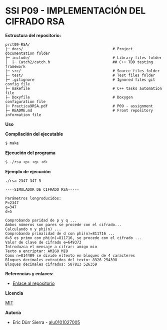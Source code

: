 # SSI P09 - IMPLEMENTACIÓN DEL CIFRADO RSA


**Estructura del repositorio:**

```
prct09-RSA/
├─ docs/                                        # Project documentation folder
├─ include/                                     # Library files folder
│  ├─ Catch2/catch.h                            ## C++ TDD testing framework
├─ src/                                         # Source files folder
├─ test/                                        # Test files folder
├─ .gitignore                                   # Ignored files git config file
├─ makefile                                     # C++ tasks automation file
├─ Doxyfile                                     # Doxygen configuration file 
├─ Practica9RSA.pdf                             # P09 - assignment
├─ README.md                                    # Front repository information file
```

**Uso**

**Compilación del ejecutable**

```bash
$ make
```

**Ejecución del programa**

```bash
$ ./rsa <p> <q> <d>

```

**Ejemplo de ejecución**

```
./rsa 2347 347 5

----SIMULADOR DE CIFRADO RSA-----

Parámetros longroducidos:
P=2347
q=347
d=5

Comprobando paridad de p y q ...
Ambos números son pares se procede con el cifrado...
Calculando n y phi(n) ...
Comprobando primalidad de d con phi(n)=811716 ...
d=5 es primo con phi(n)=811716, se procede con el cifrado ...
Valor de clave de cifrado e=649373
Introduzca el mensaje a cifrar: amigo mio
Texto a encriptar: AMIGO MIO
Como n=814409 se divide eltexto en bloques de 4 caracteres
Bloques decimales extraidos del texto: 8326 254398
Bloques decimales cifrados: 587813 526359
```


**Referencias y enlaces:**

- [Enlace al repositorio](https://github.com/Eric-Durr/P09-RSA)


**Licencia**

[MIT](https://choosealicense.com/licenses/mit/)

**Autoría**

- Eric Dürr Sierra - [alu0101027005](alu0101027005@ull.edu.es)

